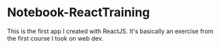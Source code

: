# Notebook-ReactTraining
This is the first app I created with ReactJS. It's basically an exercise from the first course I took on web dev.
